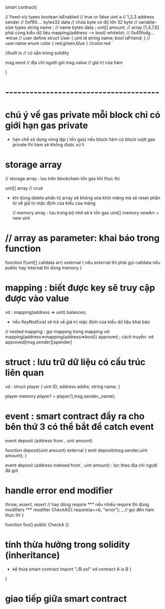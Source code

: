smart contract{

 // fixed-sỉz types
 boolean isEnabled // true or false
 uint a   // 1,2,3
 address sender // 0xf90....
 bytes32 data // chứa byte có độ lớn 32 byte
 // variable-size types
 string name ; // name
 bytes data ;
 unit[] amount; // array [1,4,7,6] phải cùng kiểu dữ liệu
 mapping(address --> bool) whitelist; // 0x45fsdg... =>true
// user define
 struct User {
    uint id
    string name;
    bool isFriend;
 } // user.name
 enum color {
    red,green,blue
 } //color.red

 //built in // có sẵn trong solidity

 msg.send // địa chỉ người gửi
 msg.value // giá trị của hàm

}

# --------------------------------------

 # chú ý về gas private  mỗi block chỉ có giới hạn gas private
 -  hạn chế sử dụng vòng lặp ( tốn gas) nếu block hàm có block vượt gas private thì hàm sẽ không được xử lí
 
 # storage array
  // storage array : luu trên blockchain tốn gas khi thực thi


uint[] array // crud

- khi dùng delete phần tử array sẽ không xóa khỏi mảng mà sẽ reset phần tử về giá trị mặc định của kiểu của mảng

  // memory array : lưu trong bộ nhớ sẽ k tốn gas
uint[] memory newArr = new uint[](10)

#  // array as parameter: khai báo trong function
function f(uint[] calldata arr) external {
    nếu external thì phải gọi calldata
    nếu public hay internal thì dùng memory
}

# mapping : biết được key sẽ truy cập được vào value

vd : mapping(address => uint) balances; 

- nếu KeyNotExist sẽ trả về giá trị mặc định của kiểu dữ liệu khai báo

// nested mapping : gọi mapping trong mapping
vd: mapping(address=>mapping(address=>bool)) approved ;
cách truyền: vd: approved[msg.sender][spender]

# struct : lưu trữ dữ liệu có cấu trúc liên quan

vd : struct player {
    uint ID;
    address addre;
    string name;
}

player memory player1 = player(1,msg.sender,_name);

# event : smart contract đẩy ra cho bên thứ 3 có thể bắt để catch event

 event deposit (address from , uint amount)

 function deposit(uint amount) external {
    emit deposit(msg.sender,uint amount);
 }

event deposit (address indexed from , uint amount) : lọc theo địa chỉ người đã gửi
 
 # handle error end modifier 

 throw, assert, resert
 // hay dùng require
*** nếu nhiều require thì dùng modifiers ***
modifier CheckA(){
    require(a==b, "error");
    _ // gọi đến hàm thực thi
}

function foo() public CheckA {}

# tính thừa hưởng trong solidity (inheritance)

- kế thừa smart contract
import "./B.sol"
 vd contract A is B {

 }
 # giao tiếp giữa smart contract